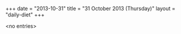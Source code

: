 +++
date = "2013-10-31"
title = "31 October 2013 (Thursday)"
layout = "daily-diet"
+++


\<no entries\>
